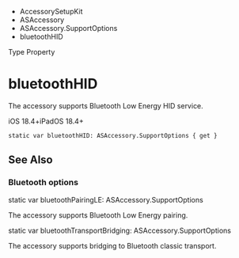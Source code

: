 

- AccessorySetupKit
- ASAccessory
- ASAccessory.SupportOptions
-  bluetoothHID 

Type Property

# bluetoothHID

The accessory supports Bluetooth Low Energy HID service.

iOS 18.4+iPadOS 18.4+

``` source
static var bluetoothHID: ASAccessory.SupportOptions { get }
```

## See Also

### Bluetooth options

static var bluetoothPairingLE: ASAccessory.SupportOptions

The accessory supports Bluetooth Low Energy pairing.

static var bluetoothTransportBridging: ASAccessory.SupportOptions

The accessory supports bridging to Bluetooth classic transport.

